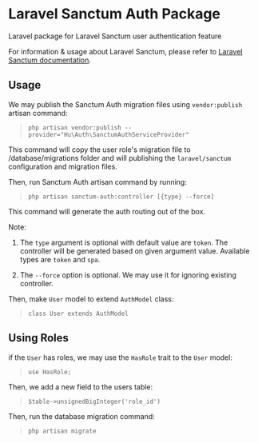 # Laravel Sanctum Auth Package

Laravel package for Laravel Sanctum user authentication feature

For information & usage about Laravel Sanctum, please refer to [Laravel Sanctum documentation](https://laravel.com/docs/7.x/sanctum).

## Usage

We may publish the Sanctum Auth migration files using `vendor:publish` artisan command:

> `php artisan vendor:publish --provider="Hu\Auth\SanctumAuthServiceProvider"` 

This command will copy the user role's migration file to /database/migrations folder and will publishing the `laravel/sanctum` configuration and migration files.

Then, run Sanctum Auth artisan command by running:

> `php artisan sanctum-auth:controller [{type} --force]`

This command will generate the auth routing out of the box.

Note:

1. The `type` argument is optional with default value are `token`. The controller will be generated based on given argument value. Available types are `token` and `spa`. 

2. The `--force` option is optional. We may use it for ignoring existing controller.

Then, make `User` model to extend `AuthModel` class:

> `class User extends AuthModel`

## Using Roles

if the `User` has roles, we may use the `HasRole` trait to the `User` model:

> `use HasRole;`

Then, we add a new field to the users table:

> `$table->unsignedBigInteger('role_id')` 

Then, run the database migration command:

> `php artisan migrate` 
